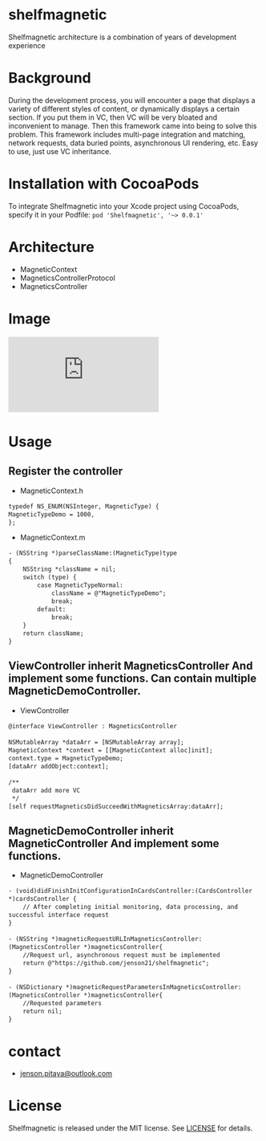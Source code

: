 # shelfmagnetic
Shelfmagnetic architecture is a combination of years of development experience

# Background
During the development process, you will encounter a page that displays a variety of different styles of content, or dynamically displays a certain section. If you put them in VC, then VC will be very bloated and inconvenient to manage. Then this framework came into being to solve this problem.
This framework includes multi-page integration and matching, network requests, data buried points, asynchronous UI rendering, etc. Easy to use, just use VC inheritance.

# Installation with CocoaPods
To integrate Shelfmagnetic into your Xcode project using CocoaPods, specify it in your Podfile:
`pod 'Shelfmagnetic', '~> 0.0.1'`


# Architecture
* MagneticContext
* MagneticsControllerProtocol
* MagneticsController

# Image
![image](https://github.com/jenson21/shelfmagnetic/blob/master/shelfmagenticGuide.pdf)

# Usage

## Register the controller
* MagneticContext.h
```
typedef NS_ENUM(NSInteger, MagneticType) {
MagneticTypeDemo = 1000,
};
```

* MagneticContext.m
```
- (NSString *)parseClassName:(MagneticType)type
{
    NSString *className = nil;
    switch (type) {
        case MagneticTypeNormal:
            className = @"MagneticTypeDemo";
            break;
        default:
            break;
    }
    return className;
}
```

## ViewController inherit MagneticsController And implement some functions. Can contain multiple MagneticDemoController.
* ViewController
```
@interface ViewController : MagneticsController

NSMutableArray *dataArr = [NSMutableArray array];
MagneticContext *context = [[MagneticContext alloc]init];
context.type = MagneticTypeDemo;
[dataArr addObject:context];

/**
 dataArr add more VC
 */
[self requestMagneticsDidSucceedWithMagneticsArray:dataArr];
```

## MagneticDemoController inherit MagneticController And implement some functions.
* MagneticDemoController

```
- (void)didFinishInitConfigurationInCardsController:(CardsController *)cardsController {
    // After completing initial monitoring, data processing, and successful interface request
}

- (NSString *)magneticRequestURLInMagneticsController:(MagneticsController *)magneticsController{
    //Request url, asynchronous request must be implemented
    return @"https://github.com/jenson21/shelfmagnetic";
}

- (NSDictionary *)magneticRequestParametersInMagneticsController:(MagneticsController *)magneticsController{
    //Requested parameters
    return nil;
}
```

# contact
* jenson.pitaya@outlook.com

# License
Shelfmagnetic is released under the MIT license. See [LICENSE](https://github.com/jenson21/shelfmagnetic/blob/master/LICENSE) for details.

